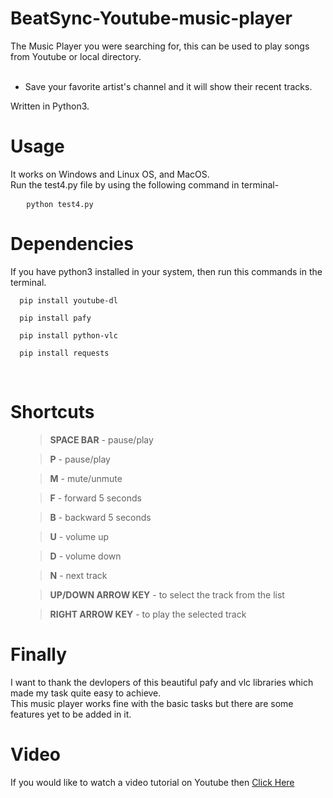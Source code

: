 # BeatSync-Youtube-music-player
The Music Player you were searching for, this can be used to play songs from Youtube or local directory. <br>
<br>
 - Save your favorite artist's channel and it will show their recent tracks.

Written in Python3.

# Usage 
It works on Windows and Linux OS, and MacOS.
<br>Run the test4.py file by using the following command in terminal-

<pre>   <code>python test4.py</code></pre>


# Dependencies
If you have python3 installed in your system, then run this commands in the terminal.

 <pre><code>  pip install youtube-dl</code></pre>

 <pre><code>  pip install pafy</code></pre>

  <pre><code>  pip install python-vlc</code></pre>

 <pre><code>  pip install requests</code></pre>
<br>

# Shortcuts

<ul>
    <blockquote><b>SPACE BAR</b> - pause/play </blockquote>
    <blockquote><b> P</b> - pause/play </blockquote>
    <blockquote><b> M</b> - mute/unmute </blockquote>
    <blockquote><b> F</b> - forward 5 seconds </blockquote>
    <blockquote><b> B</b> - backward 5 seconds </blockquote>
    <blockquote><b> U</b> - volume up </blockquote>
    <blockquote><b> D</b> - volume down </blockquote>
    <blockquote><b> N</b> - next track </blockquote>
    <blockquote><b> UP/DOWN ARROW KEY</b> - to select the track from the list </blockquote>
    <blockquote><b> RIGHT ARROW KEY</b> - to play the selected track </blockquote>
</ul>

# Finally 
I want to thank the devlopers of this beautiful pafy and vlc libraries which made my task quite easy to achieve.
<br>This music player works fine with the basic tasks but there are some features yet to be added in it.

# Video

If you would like to watch a video tutorial on Youtube then <a href='https://www.youtube.com/watch?v=TsjYsFGadyI'>Click Here</a><br>